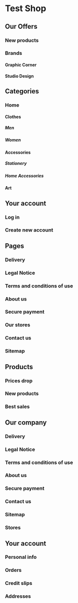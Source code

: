 
# Test Shop
## Our Offers
### New products
### Brands
#### Graphic Corner
#### Studio Design
## Categories
### Home
#### Clothes
##### Men
##### Women
#### Accessories
##### Stationery
##### Home Accessories
#### Art
## Your account
### Log in
### Create new account
## Pages
### Delivery
### Legal Notice
### Terms and conditions of use
### About us
### Secure payment
### Our stores
### Contact us
### Sitemap
## Products
### Prices drop
### New products
### Best sales
## Our company
### Delivery
### Legal Notice
### Terms and conditions of use
### About us
### Secure payment
### Contact us
### Sitemap
### Stores
## Your account
### Personal info
### Orders
### Credit slips
### Addresses
